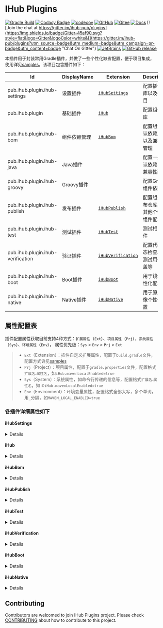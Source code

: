 # IHub Plugins
[![Gradle Build](https://github.com/ihub-pub/plugins/actions/workflows/gradle-build.yml/badge.svg)](https://github.com/ihub-pub/plugins/actions/workflows/gradle-build.yml)
[![Codacy Badge](https://api.codacy.com/project/badge/Grade/f866ca35cbb44347a210722a2da8aabc)](https://app.codacy.com/gh/ihub-pub/plugins?utm_source=github.com&utm_medium=referral&utm_content=ihub-pub/plugins&utm_campaign=Badge_Grade_Settings)
[![codecov](https://codecov.io/gh/ihub-pub/plugins/branch/main/graph/badge.svg?token=ZQ0WR3ZSWG)](https://codecov.io/gh/ihub-pub/plugins)
[![GitHub](https://img.shields.io/badge/GitHub-181717.svg?style=flat&logo=GitHub)](https://github.com/ihub-pub "IHubPub")
[![Gitee](https://img.shields.io/badge/Gitee-C71D23.svg?style=flat&logo=Gitee)](https://gitee.com/ihub-pub "IHubPub")
[![Docs](https://img.shields.io/badge/Docs-8CA1AF.svg?style=flat&logo=Read+the+Docs&logoColor=white)](https://doc.ihub.pub/plugins "Docs")
[![Join the chat at https://gitter.im/ihub-pub/plugins](https://img.shields.io/badge/Gitter-45af90.svg?style=flat&logo=Gitter&logoColor=white&)](https://gitter.im/ihub-pub/plugins?utm_source=badge&utm_medium=badge&utm_campaign=pr-badge&utm_content=badge "Chat On Gitter")
[![JetBrains](https://img.shields.io/badge/JetBrains-white.svg?style=flat&logo=JetBrains&logoColor=black)](https://www.jetbrains.com "Thanks to JetBrains for sponsoring")
[![GitHub release](https://img.shields.io/github/v/release/ihub-pub/plugins?color=02303A&label&labelColor=02303A&logo=Gradle)](https://plugins.gradle.org/plugin/pub.ihub.plugin "IHub Plugins Gradle Plugin")

本插件用于封装常用Gradle插件，并做了一些个性化缺省配置，便于项目集成，使用详见[samples](samples)，该项目包含插件如下：

| Id | DisplayName | Extension | Description |
|----|-------------|-----------|-------------|
| pub.ihub.plugin.ihub-settings | 设置插件 | [`iHubSettings`](#ihubsettings) | 配置插件仓库以及子项目 |
| pub.ihub.plugin | 基础插件 | [`iHub`](#ihub) | 配置组件仓库 |
| pub.ihub.plugin.ihub-bom | 组件依赖管理 | [`iHubBom`](#ihubbom) | 配置组件默认依赖版本以及兼容性管理 |
| pub.ihub.plugin.ihub-java | Java插件 | | 配置一些默认依赖以及兼容性配置 |
| pub.ihub.plugin.ihub-groovy | Groovy插件 | | 配置Groovy组件依赖 |
| pub.ihub.plugin.ihub-publish | 发布插件 | [`iHubPublish`](#ihubpublish) | 配置组件发布仓库以及其他个性化组件配置 |
| pub.ihub.plugin.ihub-test | 测试插件 | [`iHubTest`](#ihubtest) | 测试相关插件 |
| pub.ihub.plugin.ihub-verification | 验证插件 | [`iHubVerification`](#ihubverification) | 配置代码静态检查以及测试用例覆盖等 |
| pub.ihub.plugin.ihub-boot | Boot插件 | [`iHubBoot`](#ihubboot) | 用于镜像个性化配置 |
| pub.ihub.plugin.ihub-native | Native插件 | [`iHubNative`](#ihubnative) | 用于原生镜像个性化配置 |

## 属性配置表
插件配置属性获取目前支持4种方式：`扩展属性`（`Ext`）、`项目属性`（`Prj`）、`系统属性`（`Sys`）、`环境属性`（`Env`）， 
属性优先级：`Sys` > `Env` > `Prj` > `Ext`
> - `Ext`（Extension）：插件自定义扩展属性，配置于`build.gradle`文件，配置方式详见[samples](samples)
> - `Prj`（Project）：项目属性，配置于`gradle.properties`文件，配置格式`扩展名`.`属性名`，如`iHub.mavenLocalEnabled=true`
> - `Sys`（System）：系统属性，如命令行传递的信息等，配置格式`扩展名`.`属性名`，如`-DiHub.mavenLocalEnabled=true`
> - `Env`（Environment）：环境变量属性，配置格式全部大写，多个单词，用`_`分隔，如`MAVEN_LOCAL_ENABLED=true`
### 各插件详细属性如下
#### iHubSettings
<details>

| Extension | Description | Default | Ext | Prj | Sys | Env |
| --------- | ----------- | ------- | --- | ------- | ------ | --- |
| `includeDirs` | 包含项目路径 | :x: | :x: | :white_check_mark: | :x: | :x: |
| `skippedDirs` | 排除项目路径 | :x: | :x: | :white_check_mark: | :x: | :x: |
</details>

#### iHub
<details>

| Extension | Description | Default | Ext | Prj | Sys | Env |
| --------- | ----------- | ------- | --- | ------- | ------ | --- |
| `mavenLocalEnabled` | 是否启用本地仓库 | `false` | :white_check_mark: | :white_check_mark: | :x: | :x: |
| `releaseRepoUrl` | 正式版本仓库 | :x: | :white_check_mark: | :white_check_mark: | :x: | :x: |
| `snapshotRepoUrl` | 快照版本仓库 | :x: | :white_check_mark: | :white_check_mark: | :x: | :x: |
| `repoAllowInsecureProtocol` | 是否允许不安全协议（是否允许http） | `false` | :white_check_mark: | :white_check_mark: | :x: | :x: |
| `repoIncludeGroup` | 仓库包含组（用于限制仓库范围） | :x: | :white_check_mark: | :white_check_mark: | :x: | :x: |
| `repoIncludeGroupRegex` | 仓库包含组正则（用于限制仓库范围） | `.*` | :white_check_mark: | :white_check_mark: | :x: | :x: |
| `repoUsername` | 仓库用户名 | :x: | :white_check_mark: | :white_check_mark: | :white_check_mark: | :white_check_mark: |
| `repoPassword` | 仓库密码 | :x: | :white_check_mark: | :white_check_mark: | :white_check_mark: | :white_check_mark: |
| `customizeRepoUrl` | 自定义仓库 | :x: | :white_check_mark: | :white_check_mark: | :x: | :x: |
| `javaJaxbRuntime` | Jaxb运行时配置 | `true` | :white_check_mark: | :white_check_mark: | :white_check_mark: | :x: |
| `javaCompatibility` | Java兼容性配置 | :x: | :white_check_mark: | :white_check_mark: | :white_check_mark: | :x: |
| `gradleCompilationIncremental` | gradle增量编译 | `true` | :white_check_mark: | :white_check_mark: | :white_check_mark: | :x: |
| `compileGroovyAllModules` | 是否添加groovy所有模块 | `false` | :white_check_mark: | :white_check_mark: | :x: | :x: |
</details>

#### iHubBom
<details>

> 插件配置方式详见[样例](samples/sample-extensions/bom.gradle)，插件内置常见组件版本如下，可通过如下属性配置覆盖默认版本，配置于`gradle.properties`文件，配置格式`属性名`，如`ihub-libs.version=1.0.0`，详细属性如下：

| Property | Version |
| -------- | ------- |
| `ihub-libs.version` | 1.0.0-SNAPSHOT |
| `spring-boot.version` | 2.5.1 |
| `spring-cloud.version` | 2020.0.3 |
| `spring-statemachine.version` | 3.0.1 |
| `spring-cloud-alibaba.version` | 2021.1 |
| `spring-boot-admin.version` | 2.4.2 |
| `knife4j.version` | 3.0.3 |
| `jaxb.version` | 3.0.1 |
| `alibaba-fastjson.version` | 1.2.76 |
| `alibaba-druid.version` | 1.2.6 |
| `alibaba-p3c.version` | 2.1.1 |
| `mybatis-plus.version` | 3.4.3.1 |
| `knife4j-aggregation.version` | 2.0.9 |
| `hutool.version` | 5.7.2 |
</details>

#### iHubPublish
<details>

| Extension | Description | Default | Ext | Prj | Sys | Env |
| --------- | ----------- | ------- | --- | ------- | ------ | --- |
| `publishNeedSign` | 组件发布是否需要签名 | `false` | :white_check_mark: | :white_check_mark: | :white_check_mark: | :x: |
| `signingKeyId` | 签名key | :x: | :white_check_mark: | :white_check_mark: | :white_check_mark: | :white_check_mark: |
| `signingSecretKey` | 签名密钥 | :x: | :white_check_mark: | :white_check_mark: | :white_check_mark: | :white_check_mark: |
| `signingPassword` | 签名密码 | :x: | :white_check_mark: | :white_check_mark: | :white_check_mark: | :white_check_mark: |
| `publishDocs` | 是否发布文档 | `false` | :white_check_mark: | :white_check_mark: | :white_check_mark: | :x: |
</details>

#### iHubTest
<details>

| Extension | Description | Default | Ext | Prj | Sys | Env |
| --------- | ----------- | ------- | --- | ------- | ------ | --- |
| `enabled` | 启用测试 | `true` | :white_check_mark: | :white_check_mark: | :white_check_mark: | :x: |
| `classes` | 包含测试类（“,”分割） | :x: | :white_check_mark: | :white_check_mark: | :white_check_mark: | :x: |
| `forkEvery` | 每跑x个测试类后重启fork进程 | `100` | :white_check_mark: | :white_check_mark: | :white_check_mark: | :x: |
| `maxParallelForks` | 最多启动进程数 | `1` | :white_check_mark: | :white_check_mark: | :white_check_mark: | :x: |
| `runProperties` | 任务运行时属性 | `System.properties` | :white_check_mark: | :x: | :x: | :x: |
| `runIncludePropNames` | 运行时包含系统属性名称（“,”分割） | :x: | :white_check_mark: | :white_check_mark: | :white_check_mark: | :x: |
| `runSkippedPropNames` | 运行时排除系统属性名称（“,”分割） | :x: | :white_check_mark: | :white_check_mark: | :white_check_mark: | :x: |
| `enabledLocalProperties` | 启用本地属性 | `false` | :white_check_mark: | :white_check_mark: | :x: | :x: |
| `debug` | 启用测试调试 | `false` | :white_check_mark: | :white_check_mark: | :white_check_mark: | :x: |
| `failFast` | 只要有一个测试失败就停止测试 | `false` | :white_check_mark: | :white_check_mark: | :white_check_mark: | :x: |
</details>

#### iHubVerification
<details>

> 属性说明：`pmd`开头为`PMD静态检查`，`codenarc`开头为`Codenarc静态检查`，`jacoco`开头为`Jacoco覆盖率检查`

| Extension | Description | Default | Ext | Prj | Sys | Env |
| --------- | ----------- | ------- | --- | ------- | ------ | --- |
| `pmdConsoleOutput` | 控制台是否打印PMD信息 | `false` | :white_check_mark: | :white_check_mark: | :x: | :x: |
| `pmdIgnoreFailures` | PMD检查是否忽略失败 | `false` | :white_check_mark: | :white_check_mark: | :white_check_mark: | :x: |
| `pmdVersion` | PMD版本 | `6.35.0` | :white_check_mark: | :white_check_mark: | :x: | :x: |
| `codenarcIgnoreFailures` | Codenarc检查是否忽略失败 | `false` | :white_check_mark: | :white_check_mark: | :white_check_mark: | :x: |
| `codenarcVersion` | Codenarc版本 | `2.1.0` | :white_check_mark: | :white_check_mark: | :x: | :x: |
| `jacocoVersion` | Jacoco版本 | `0.8.7` | :white_check_mark: | :white_check_mark: | :x: | :x: |
| `jacocoBranchCoverageRuleEnabled` | 是否启用bundle分支覆盖检查 | `true` | :white_check_mark: | :white_check_mark: | :white_check_mark: | :x: |
| `jacocoBranchCoveredRatio` | bundle分支覆盖率 | `0.9` | :white_check_mark: | :white_check_mark: | :white_check_mark: | :x: |
| `jacocoInstructionCoverageRuleEnabled` | 是否启用bundle指令覆盖检查 | `true` | :white_check_mark: | :white_check_mark: | :white_check_mark: | :x: |
| `jacocoInstructionExclusion` | bundle指令覆盖排除目录 | `**/app`<br>`**/config` | :white_check_mark: | :white_check_mark: | :x: | :x: |
| `jacocoInstructionCoveredRatio` | bundle指令覆盖率 | `0.9` | :white_check_mark: | :white_check_mark: | :white_check_mark: | :x: |
| `jacocoPackageCoverageRuleEnabled` | 是否启用package指令覆盖检查 | `true` | :white_check_mark: | :white_check_mark: | :white_check_mark: | :x: |
| `jacocoPackageExclusion` | package指令覆盖排除目录 | `*.app`<br>`*.config` | :white_check_mark: | :white_check_mark: | :x: | :x: |
| `jacocoPackageCoveredRatio` | package指令覆盖率 | `0.9` | :white_check_mark: | :white_check_mark: | :white_check_mark: | :x: |
| `jacocoReportExclusion` | 覆盖率报告排除目录 | `**/Application.class`<br>`**/app/*.class`<br>`**/config/*.class` | :white_check_mark: | :white_check_mark: | :x: | :x: |
</details>

#### iHubBoot
<details>

> 属性说明：`run`开头为`运行时属性`，`bootJar`开头为`打包Jar时属性`，`bp`开头为`构建镜像时属性`，`bpl`开头为`启动时属性`，`docker`开头为`Docker仓库相关属性`，[参考](https://docs.spring.io/spring-boot/docs/2.5.3/gradle-plugin/reference/htmlsingle/)

| Extension | Description | Default | Ext | Prj | Sys | Env |
| --------- | ----------- | ------- | --- | ------- | ------ | --- |
| `runProperties` | bootRun属性 | :x: | :white_check_mark: | :x: | :x: | :x: |
| `runIncludePropNames` | 运行时包含系统属性名称（“,”分割） | :x: | :white_check_mark: | :white_check_mark: | :white_check_mark: | :x: |
| `runSkippedPropNames` | 运行时排除系统属性名称（“,”分割） | :x: | :white_check_mark: | :white_check_mark: | :white_check_mark: | :x: |
| `enabledLocalProperties` | 启用本地属性 | `true` | :white_check_mark: | :white_check_mark: | :x: | :x: |
| `runOptimizedLaunch` | 优化启动 | `true` | :white_check_mark: | :white_check_mark: | :white_check_mark: | :x: |
| `bootJarRequiresUnpack` | 配置需要移除的库 | :x: | :white_check_mark: | :white_check_mark: | :x: | :x: |
| `bpJvmVersion` | JVM版本 | `默认当前版本` | :white_check_mark: | :white_check_mark: | :x: | :x: |
| `bpCleanCache` | 是否在构建前清理缓存 | `false` | :white_check_mark: | :white_check_mark: | :x: | :x: |
| `bpVerboseLogging` | 启用构建器操作的详细日志记录 | `false` | :white_check_mark: | :white_check_mark: | :x: | :x: |
| `bpPublish` | 是否将生成的镜像发布到Docker仓库 | `false` | :white_check_mark: | :white_check_mark: | :x: | :x: |
| `httpProxy` | http代理 | :x: | :white_check_mark: | :white_check_mark: | :x: | :x: |
| `httpsProxy` | https代理 | :x: | :white_check_mark: | :white_check_mark: | :x: | :x: |
| `bplJvmHeadRoom` | JVM内存 | `8G` | :white_check_mark: | :white_check_mark: | :x: | :x: |
| `bplJvmLoadedClassCount` | JVM运行时已加载类的数量 | `35% of classes` | :white_check_mark: | :white_check_mark: | :x: | :x: |
| `bplJvmThreadCount` | JVM运行时用户线程数 | `250` | :white_check_mark: | :white_check_mark: | :x: | :x: |
| `javaToolOptions` | JVM环境变量 | :x: | :white_check_mark: | :white_check_mark: | :x: | :x: |
| `bpeEnvironment` | JVM运行时变量，[参考](https://paketo.io/docs/reference/configuration/) | :x: | :white_check_mark: | :x: | :x: | :x: |
| `dockerHost` | Docker守护程序的主机和端口的url | :x: | :white_check_mark: | :white_check_mark: | :x: | :x: |
| `dockerTlsVerify` | 启用安全https协议 | `false` | :white_check_mark: | :white_check_mark: | :x: | :x: |
| `dockerCertPath` | https证书和密钥文件的路径 | :x: | :white_check_mark: | :white_check_mark: | :x: | :x: |
| `dockerUrl` | Docker私有镜像仓库地址 | :x: | :white_check_mark: | :white_check_mark: | :x: | :x: |
| `dockerUsername` | Docker私有镜像仓库用户名 | :x: | :white_check_mark: | :white_check_mark: | :white_check_mark: | :white_check_mark: |
| `dockerPassword` | Docker私有镜像仓库密码 | :x: | :white_check_mark: | :white_check_mark: | :white_check_mark: | :white_check_mark: |
| `dockerEmail` | Docker私有镜像仓库邮箱 | :x: | :white_check_mark: | :white_check_mark: | :x: | :x: |
| `dockerToken` | Docker私有镜像仓库身份令牌 | :x: | :white_check_mark: | :white_check_mark: | :white_check_mark: | :white_check_mark: |
</details>

#### iHubNative
<details>

> 属性说明：`bp`开头为`构建镜像时属性`，`bpl`开头为`启动时属性`，`aot`开头为`AOT插件属性`

| Extension | Description | Default | Ext | Prj | Sys | Env |
| --------- | ----------- | ------- | --- | ------- | ------ | --- |
| `bpJvmVersion` | JVM版本 | `默认当前版本` | :white_check_mark: | :white_check_mark: | :x: | :x: |
| `bpNativeImage` | 是否启用原生映像构建 | `true` | :white_check_mark: | :white_check_mark: | :x: | :x: |
| `bpNativeImageBuildArguments` | 传递给原生映像命令的参数 | :x: | :white_check_mark: | :white_check_mark: | :x: | :x: |
| `bplJvmHeadRoom` | JVM内存 | `8G` | :white_check_mark: | :white_check_mark: | :x: | :x: |
| `bplJvmLoadedClassCount` | JVM运行时已加载类的数量 | `35% of classes` | :white_check_mark: | :white_check_mark: | :x: | :x: |
| `bplJvmThreadCount` | JVM运行时用户线程数 | `250` | :white_check_mark: | :white_check_mark: | :x: | :x: |
| `javaToolOptions` | JVM环境变量 | :x: | :white_check_mark: | :white_check_mark: | :x: | :x: |
| `aotMode` | native镜像编译器配置 | `NATIVE` | :white_check_mark: | :white_check_mark: | :x: | :x: |
| `aotDebugVerify` | 启用验证调试 | `false` | :white_check_mark: | :white_check_mark: | :white_check_mark: | :x: |
| `aotRemoveXmlSupport` | 移除XML支持 | `true` | :white_check_mark: | :white_check_mark: | :x: | :x: |
| `aotRemoveSpelSupport` | 移除Spel支持 | `false` | :white_check_mark: | :white_check_mark: | :x: | :x: |
| `aotRemoveYamlSupport` | 移除Yaml支持 | `false` | :white_check_mark: | :white_check_mark: | :x: | :x: |
| `aotRemoveJmxSupport` | 移除Jmx支持 | `true` | :white_check_mark: | :white_check_mark: | :x: | :x: |
| `aotVerify` | 开启自动验证 | `true` | :white_check_mark: | :white_check_mark: | :x: | :x: |
| `aotRemoveUnusedConfig` | 移除未使用的配置 | `true` | :white_check_mark: | :white_check_mark: | :x: | :x: |
| `aotFailOnMissingSelectorHint` | 如果没有为活动选择器提供提示，则抛出错误 | `true` | :white_check_mark: | :white_check_mark: | :x: | :x: |
</details>

## Contributing

Contributors are welcomed to join IHub Plugins project. Please check [CONTRIBUTING](./CONTRIBUTING.md) about how to contribute to this project.
